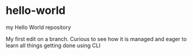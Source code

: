 # hello-world
my Hello World repository



My first edit on a branch.
Curious to see how it is managed and eager to learn all things getting done using CLI
